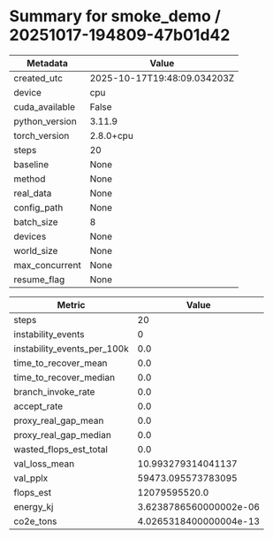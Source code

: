 # Summary for smoke_demo / 20251017-194809-47b01d42

| Metadata | Value |
|---|---|
| created_utc | 2025-10-17T19:48:09.034203Z |
| device | cpu |
| cuda_available | False |
| python_version | 3.11.9 |
| torch_version | 2.8.0+cpu |
| steps | 20 |
| baseline | None |
| method | None |
| real_data | None |
| config_path | None |
| batch_size | 8 |
| devices | None |
| world_size | None |
| max_concurrent | None |
| resume_flag | None |

| Metric | Value |
|---|---|
| steps | 20 |
| instability_events | 0 |
| instability_events_per_100k | 0.0 |
| time_to_recover_mean | 0.0 |
| time_to_recover_median | 0.0 |
| branch_invoke_rate | 0.0 |
| accept_rate | 0.0 |
| proxy_real_gap_mean | 0.0 |
| proxy_real_gap_median | 0.0 |
| wasted_flops_est_total | 0.0 |
| val_loss_mean | 10.993279314041137 |
| val_pplx | 59473.095573783095 |
| flops_est | 12079595520.0 |
| energy_kj | 3.6238786560000002e-06 |
| co2e_tons | 4.0265318400000004e-13 |